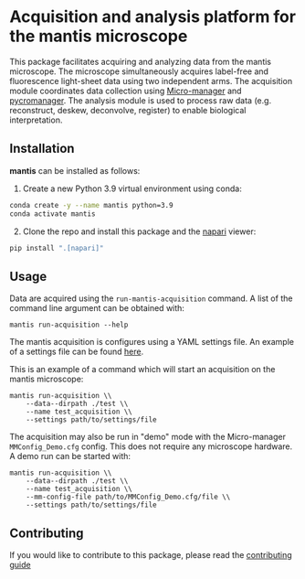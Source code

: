 # Acquisition and analysis platform for the mantis microscope

This package facilitates acquiring and analyzing data from the mantis microscope. The microscope simultaneously acquires label-free and fluorescence light-sheet data using two independent arms. The acquisition module coordinates data collection using [Micro-manager](https://micro-manager.org/) and [pycromanager](https://pycro-manager.readthedocs.io/). The analysis module is used to process raw data (e.g. reconstruct, deskew, deconvolve, register) to enable biological interpretation.

## Installation

**mantis** can be installed as follows:

1. Create a new Python 3.9 virtual environment using conda:

```sh
conda create -y --name mantis python=3.9
conda activate mantis
```

2. Clone the repo and install this package and the [napari](https://napari.org/) viewer:

```sh
pip install ".[napari]"
```

## Usage

Data are acquired using the `run-mantis-acquisition` command. A list of the command line argument can be obtained with:

```
mantis run-acquisition --help
```

The mantis acquisition is configures using a YAML settings file. An example of a settings file can be found [here](mantis/acquisition/settings/example_acquisition_settings.yaml).

This is an example of a command which will start an acquisition on the mantis microscope:

```
mantis run-acquisition \\
    --data--dirpath ./test \\
    --name test_acquisition \\
    --settings path/to/settings/file
```

The acquisition may also be run in "demo" mode with the Micro-manager `MMConfig_Demo.cfg` config. This does not require any microscope hardware. A demo run can be started with:

```
mantis run-acquisition \\
    --data--dirpath ./test \\
    --name test_acquisition \\
    --mm-config-file path/to/MMConfig_Demo.cfg/file \\
    --settings path/to/settings/file
```

## Contributing

If you would like to contribute to this package, please read the [contributing guide](CONTRIBUTING.md)
